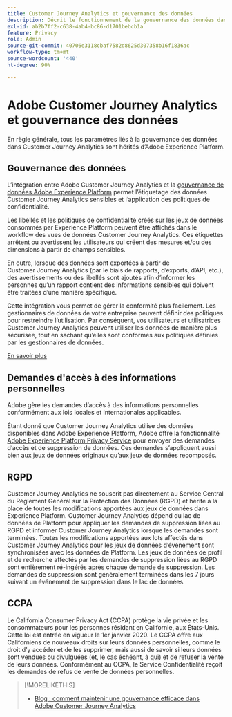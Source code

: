 ```yaml
---
title: Customer Journey Analytics et gouvernance des données
description: Décrit le fonctionnement de la gouvernance des données dans Customer Journey Analytics.
exl-id: ab2b7ff2-c638-4ab4-bc86-d1701bebcb1a
feature: Privacy
role: Admin
source-git-commit: 40706e3118cbaf7582d8625d307358b16f1836ac
workflow-type: tm+mt
source-wordcount: '440'
ht-degree: 90%

---
```


# Adobe Customer Journey Analytics et gouvernance des données

En règle générale, tous les paramètres liés à la gouvernance des données dans Customer Journey Analytics sont hérités d’Adobe Experience Platform.

## Gouvernance des données

L’intégration entre Adobe Customer Journey Analytics et la [gouvernance de données Adobe Experience Platform](https://experienceleague.adobe.com/docs/experience-platform/data-governance/home.html?lang=fr) permet l’étiquetage des données Customer Journey Analytics sensibles et l’application des politiques de confidentialité.

Les libellés et les politiques de confidentialité créés sur les jeux de données consommés par Experience Platform peuvent être affichés dans le workflow des vues de données Customer Journey Analytics. Ces étiquettes arrêtent ou avertissent les utilisateurs qui créent des mesures et/ou des dimensions à partir de champs sensibles.

En outre, lorsque des données sont exportées à partir de Customer Journey Analytics (par le biais de rapports, d’exports, d’API, etc.), des avertissements ou des libellés sont ajoutés afin d’informer les personnes qu’un rapport contient des informations sensibles qui doivent être traitées d’une manière spécifique.

Cette intégration vous permet de gérer la conformité plus facilement. Les gestionnaires de données de votre entreprise peuvent définir des politiques pour restreindre l’utilisation. Par conséquent, vos utilisateurs et utilisatrices Customer Journey Analytics peuvent utiliser les données de manière plus sécurisée, tout en sachant qu’elles sont conformes aux politiques définies par les gestionnaires de données.

[En savoir plus](/help/data-views/data-governance.md)

## Demandes d&#39;accès à des informations personnelles

Adobe gère les demandes d’accès à des informations personnelles conformément aux lois locales et internationales applicables.

Étant donné que Customer Journey Analytics utilise des données disponibles dans Adobe Experience Platform, Adobe offre la fonctionnalité [Adobe Experience Platform Privacy Service](https://experienceleague.adobe.com/docs/experience-platform/privacy/home.html?lang=fr) pour envoyer des demandes d’accès et de suppression de données. Ces demandes s’appliquent aussi bien aux jeux de données originaux qu’aux jeux de données recomposés.

## RGPD

Customer Journey Analytics ne souscrit pas directement au Service Central du Règlement Général sur la Protection des Données (RGPD) et hérite à la place de toutes les modifications apportées aux jeux de données dans Experience Platform. Customer Journey Analytics dépend du lac de données de Platform pour appliquer les demandes de suppression liées au RGPD et informer Customer Journey Analytics lorsque les demandes sont terminées. Toutes les modifications apportées aux lots affectés dans Customer Journey Analytics pour les jeux de données d’événement sont synchronisées avec les données de Platform. Les jeux de données de profil et de recherche affectés par les demandes de suppression liées au RGPD sont entièrement ré-ingérés après chaque demande de suppression. Les demandes de suppression sont généralement terminées dans les 7 jours suivant un événement de suppression dans le lac de données.

## CCPA

Le California Consumer Privacy Act (CCPA) protège la vie privée et les consommateurs pour les personnes résidant en Californie, aux États-Unis. Cette loi est entrée en vigueur le 1er janvier 2020.
Le CCPA offre aux Californiens de nouveaux droits sur leurs données personnelles, comme le droit d’y accéder et de les supprimer, mais aussi de savoir si leurs données sont vendues ou divulguées (et, le cas échéant, à qui) et de refuser la vente de leurs données.
Conformément au CCPA, le Service Confidentialité reçoit les demandes de refus de vente de données personnelles.

>[!MORELIKETHIS]
>
>* [Blog : comment maintenir une gouvernance efficace dans Adobe Customer Journey Analytics](https://experienceleaguecommunities.adobe.com/t5/adobe-analytics-blogs/bg-p/adobe-analytics-blogs/page/4?profile.language=fr)
